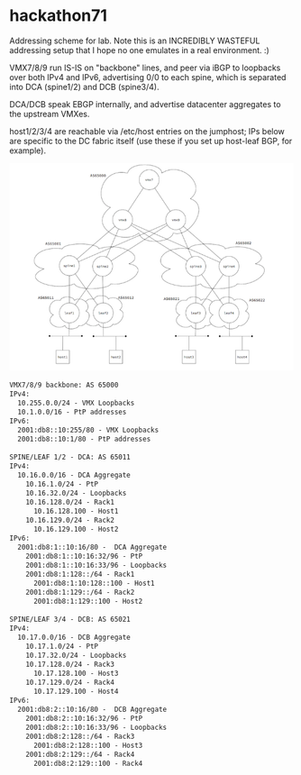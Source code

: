 # hackathon71

Addressing scheme for lab. Note this is an INCREDIBLY WASTEFUL
addressing setup that I hope no one emulates in a real environment. :)

VMX7/8/9 run IS-IS on "backbone" lines, and peer via iBGP to loopbacks
over both IPv4 and IPv6, advertising 0/0 to each spine, which is separated
into DCA (spine1/2) and DCB (spine3/4).

DCA/DCB speak EBGP internally, and advertise datacenter aggregates
to the upstream VMXes.

host1/2/3/4 are reachable via /etc/host entries on the jumphost; IPs below
are specific to the DC fabric itself (use these if you set up host-leaf BGP,
for example).

![Lab Diagram](./hackathon_lab_diagram_asns.png)

``` 
VMX7/8/9 backbone: AS 65000
IPv4:
  10.255.0.0/24 - VMX Loopbacks
  10.1.0.0/16 - PtP addresses
IPv6:
  2001:db8::10:255/80 - VMX Loopbacks
  2001:db8::10:1/80 - PtP addresses

SPINE/LEAF 1/2 - DCA: AS 65011
IPv4:
  10.16.0.0/16 - DCA Aggregate
    10.16.1.0/24 - PtP
    10.16.32.0/24 - Loopbacks
    10.16.128.0/24 - Rack1
      10.16.128.100 - Host1
    10.16.129.0/24 - Rack2
      10.16.129.100 - Host2
IPv6:
  2001:db8:1::10:16/80 -  DCA Aggregate
    2001:db8:1::10:16:32/96 - PtP
    2001:db8:1::10:16:33/96 - Loopbacks
    2001:db8:1:128::/64 - Rack1
      2001:db8:1:10:128::100 - Host1
    2001:db8:1:129::/64 - Rack2
      2001:db8:1:129::100 - Host2

SPINE/LEAF 3/4 - DCB: AS 65021
IPv4:
  10.17.0.0/16 - DCB Aggregate
    10.17.1.0/24 - PtP
    10.17.32.0/24 - Loopbacks
    10.17.128.0/24 - Rack3
      10.17.128.100 - Host3
    10.17.129.0/24 - Rack4
      10.17.129.100 - Host4
IPv6:
  2001:db8:2::10:16/80 -  DCB Aggregate
    2001:db8:2::10:16:32/96 - PtP
    2001:db8:2::10:16:33/96 - Loopbacks
    2001:db8:2:128::/64 - Rack3
      2001:db8:2:128::100 - Host3
    2001:db8:2:129::/64 - Rack4
      2001:db8:2:129::100 - Rack4
```
